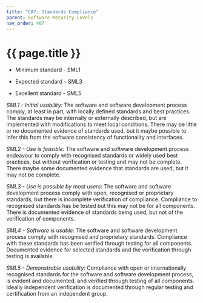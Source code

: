 ```yaml
---
title: "CA7: Standards Compliance"
parent: Software Maturity Levels
nav_order: 407
---
```


# {{ page.title }}

- Minimum standard - SML1

- Expected standard - SML3

- Excellent standard - SML5

*SML1 - Initial usability:* The software and software development
process comply, at least in part, with locally defined standards and
best practices. The standards may be internally or externally described,
but are implemented with modifications to meet local conditions. There
may be little or no documented evidence of standards used, but it maybe
possible to infer this from the software consistency of functionality
and interfaces.

*SML2 - Use is feasible:* The software and software development process
endeavour to comply with recognised standards or widely used best
practices, but without verification or testing and may not be complete.
There maybe some documented evidence that standards are used, but it may
not be complete.

*SML3 - Use is possible by most users:* The software and software
development process comply with open, recognised or proprietary
standards, but there is incomplete verification of compliance.
Compliance to recognised standards has be tested but this may not be for
all components. There is documented evidence of standards being used,
but not of the verification of components.

*SML4 - Software is usable:* The software and software development
process comply with recognised and proprietary standards. Compliance
with these standards has been verified through testing for all
components. Documented evidence for selected standards and the
verification through testing is available.

*SML5 - Demonstrable usability:* Compliance with open or internationally
recognised standards for the software and software development process,
is evident and documented, and verified through testing of all
components. Ideally independent verification is documented through
regular testing and certification from an independent group.
